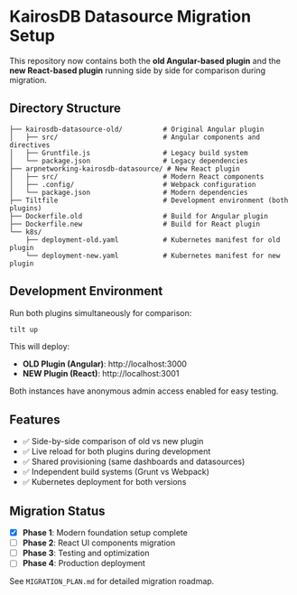 # KairosDB Datasource Migration Setup

This repository now contains both the **old Angular-based plugin** and the **new React-based plugin** running side by side for comparison during migration.

## Directory Structure

```
├── kairosdb-datasource-old/          # Original Angular plugin
│   ├── src/                          # Angular components and directives
│   ├── Gruntfile.js                  # Legacy build system
│   └── package.json                  # Legacy dependencies
├── arpnetworking-kairosdb-datasource/ # New React plugin
│   ├── src/                          # Modern React components
│   ├── .config/                      # Webpack configuration
│   └── package.json                  # Modern dependencies
├── Tiltfile                          # Development environment (both plugins)
├── Dockerfile.old                    # Build for Angular plugin
├── Dockerfile.new                    # Build for React plugin
└── k8s/
    ├── deployment-old.yaml           # Kubernetes manifest for old plugin
    └── deployment-new.yaml           # Kubernetes manifest for new plugin
```

## Development Environment

Run both plugins simultaneously for comparison:

```bash
tilt up
```

This will deploy:
- **OLD Plugin (Angular)**: http://localhost:3000
- **NEW Plugin (React)**: http://localhost:3001

Both instances have anonymous admin access enabled for easy testing.

## Features

- ✅ Side-by-side comparison of old vs new plugin
- ✅ Live reload for both plugins during development
- ✅ Shared provisioning (same dashboards and datasources)
- ✅ Independent build systems (Grunt vs Webpack)
- ✅ Kubernetes deployment for both versions

## Migration Status

- [x] **Phase 1**: Modern foundation setup complete
- [ ] **Phase 2**: React UI components migration
- [ ] **Phase 3**: Testing and optimization
- [ ] **Phase 4**: Production deployment

See `MIGRATION_PLAN.md` for detailed migration roadmap.
